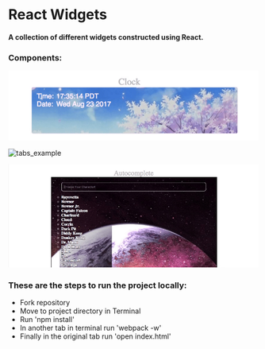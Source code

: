 # React Widgets

#### A collection of different widgets constructed using React.

### Components:

![clock_example](/assets/clock.gif)

![tabs_example](/assets/tabs.gif)

![auto_complete_example](/assets/auto_complete.gif)

### These are the steps to run the project locally:
 - Fork repository
 - Move to project directory in Terminal
 - Run 'npm install'
 - In another tab in terminal run 'webpack -w'
 - Finally in the original tab run 'open index.html'
